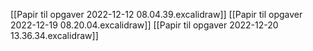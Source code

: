 [[Papir til opgaver 2022-12-12 08.04.39.excalidraw]]
[[Papir til opgaver 2022-12-19 08.20.04.excalidraw]]
[[Papir til opgaver 2022-12-20 13.36.34.excalidraw]]